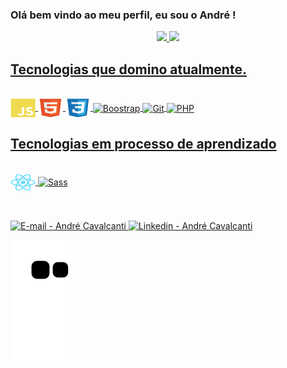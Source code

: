 ### Olá bem vindo ao meu perfil, eu sou o André !

  <div align="center">
    <a href="https://github.com/andrefhz">
    <img height="180em" src="https://github-readme-stats.vercel.app/api?username=andrefhz&show_icons=true&theme=vision-friendly-dark&include_all_commits=true&count_private=true"/>
    <img height="180em" src="https://github-readme-stats.vercel.app/api/top-langs/?username=andrefhz&layout=compact&langs_count=7&theme=vision-friendly-dark"/>
  </div>
  
## Tecnologias que domino atualmente.

  <div style="display: inline_block"><br>
    <img align="center" alt="Javascript" height="30" width="40" src="https://raw.githubusercontent.com/devicons/devicon/master/icons/javascript/javascript-plain.svg">
    <img align="center" alt="HTML" height="30" width="40" src="https://raw.githubusercontent.com/devicons/devicon/master/icons/html5/html5-original.svg">
    <img align="center" alt="CSS" height="30" width="40" src="https://raw.githubusercontent.com/devicons/devicon/master/icons/css3/css3-original.svg">
    <img align="center" alt="Boostrap" height="30" width="40" src="https://cdn.jsdelivr.net/gh/devicons/devicon/icons/bootstrap/bootstrap-plain.svg" />
    <img align="center" alt="Git" height="30" width="40" src="https://cdn.jsdelivr.net/gh/devicons/devicon/icons/git/git-original.svg" />
    <img align="center" alt="PHP" height="30" width="40" src="https://cdn.jsdelivr.net/gh/devicons/devicon/icons/php/php-original.svg" />
  </div>
  
## Tecnologias em processo de aprendizado

  <div style="display: inline_block"><br>
    <img align="center" alt="React" height="30" width="40" src="https://raw.githubusercontent.com/devicons/devicon/master/icons/react/react-original.svg">
    <img align="center" alt="Sass" height="30" width="40" src="https://cdn.jsdelivr.net/gh/devicons/devicon/icons/sass/sass-original.svg" />
  </div>
  
  
##
<br>
<div> 
  <a target="_blank" href="mailto:andre.cavalcanti.simoes@gmail.com" title="E-mail - André Cavalcanti">
  <img src="https://img.shields.io/badge/Gmail-D14836?style=for-the-badge&logo=gmail&logoColor=white" title="E-mail - André Cavalcanti" alt="E-mail - André Cavalcanti" />
  </a>
  
  <a target="_blank" href="https://www.linkedin.com/in/andrecavalcantisimoes/" title="Linkedin - André Cavalcanti">
  <img src="https://img.shields.io/badge/LinkedIn-0077B5?style=for-the-badge&logo=linkedin&logoColor=white" title="Linkedin - André Cavalcanti" alt="Linkedin - André Cavalcanti" />
  </a>
  
  ![Snake animation](https://github.com/andrefhz/andrefhz/blob/output/github-contribution-grid-snake.svg)
</div>
  
 
